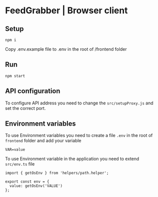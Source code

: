 # FeedGrabber | Browser client

## Setup

```
npm i
```

Copy .env.example file to .env in the root of /frontend folder

## Run

```
npm start
```

## API configuration

To configure API address you need to change the `src/setupProxy.js` and set the correct port.

## Environment variables

To use Environment variables you need to create a file `.env` in the root of `frontend` folder and add your variable

```
VAR=value
```

To use Environment variable in the application you need to extend `src/env.ts` file

```
import { getOsEnv } from 'helpers/path.helper';

export const env = {
  value: getOsEnv('VALUE')
};

```
